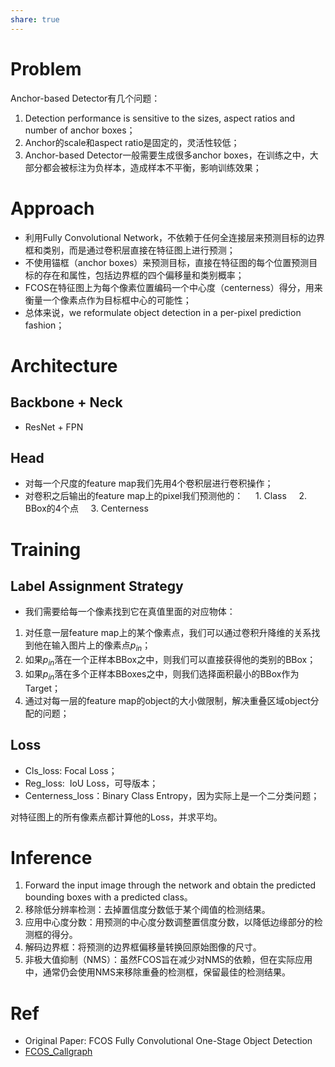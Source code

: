 ```yaml
---
share: true
---
```

# Problem

Anchor-based Detector有几个问题：
1. Detection performance is sensitive to the sizes, aspect ratios and number of anchor boxes；
2. Anchor的scale和aspect ratio是固定的，灵活性较低；
3. Anchor-based Detector一般需要生成很多anchor boxes，在训练之中，大部分都会被标注为负样本，造成样本不平衡，影响训练效果；

# Approach

- 利用Fully Convolutional Network，不依赖于任何全连接层来预测目标的边界框和类别，而是通过卷积层直接在特征图上进行预测；
- 不使用锚框（anchor boxes）来预测目标，直接在特征图的每个位置预测目标的存在和属性，包括边界框的四个偏移量和类别概率；
- FCOS在特征图上为每个像素位置编码一个中心度（centerness）得分，用来衡量一个像素点作为目标框中心的可能性；
- 总体来说，we reformulate object detection in a per-pixel prediction fashion；  

# Architecture  

## Backbone + Neck

- ResNet + FPN

## Head

- 对每一个尺度的feature map我们先用4个卷积层进行卷积操作；
- 对卷积之后输出的feature map上的pixel我们预测他的：
    1. Class
    2. BBox的4个点
    3. Centerness  

# Training

## Label Assignment Strategy
- 我们需要给每一个像素找到它在真值里面的对应物体：
1. 对任意一层feature map上的某个像素点，我们可以通过卷积升降维的关系找到他在输入图片上的像素点$p_{in}$；
2. 如果$p_{in}$落在一个正样本BBox之中，则我们可以直接获得他的类别的BBox；
3. 如果$p_{in}$落在多个正样本BBoxes之中，则我们选择面积最小的BBox作为Target；
4. 通过对每一层的feature map的object的大小做限制，解决重叠区域object分配的问题；

## Loss

- Cls_loss: Focal Loss；
- Reg_loss:  IoU Loss，可导版本；
- Centerness_loss：Binary Class Entropy，因为实际上是一个二分类问题；

对特征图上的所有像素点都计算他的Loss，并求平均。

# Inference

1. Forward the input image through the network and obtain the predicted bounding boxes with a predicted class。
2. 移除低分辨率检测：去掉置信度分数低于某个阈值的检测结果。
3. 应用中心度分数：用预测的中心度分数调整置信度分数，以降低边缘部分的检测框的得分。
4. 解码边界框：将预测的边界框偏移量转换回原始图像的尺寸。
5. 非极大值抑制（NMS）：虽然FCOS旨在减少对NMS的依赖，但在实际应用中，通常仍会使用NMS来移除重叠的检测框，保留最佳的检测结果。

# Ref

- Original Paper: FCOS Fully Convolutional One-Stage Object Detection
- [FCOS_Callgraph](https://1drv.ms/u/s!AoE-r_P7l4j3g4U_qa2MiCnoafTX-Q?e=mvDtJk)